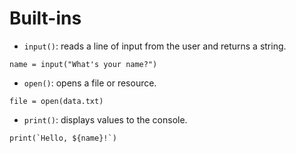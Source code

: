 # Built-ins

-   `input()`: reads a line of input from the user and returns a string.

```ez
name = input("What's your name?")
```

-   `open()`: opens a file or resource.

```ez
file = open(data.txt)
```

-   `print()`: displays values to the console.

```ez
print(`Hello, ${name}!`)
```
